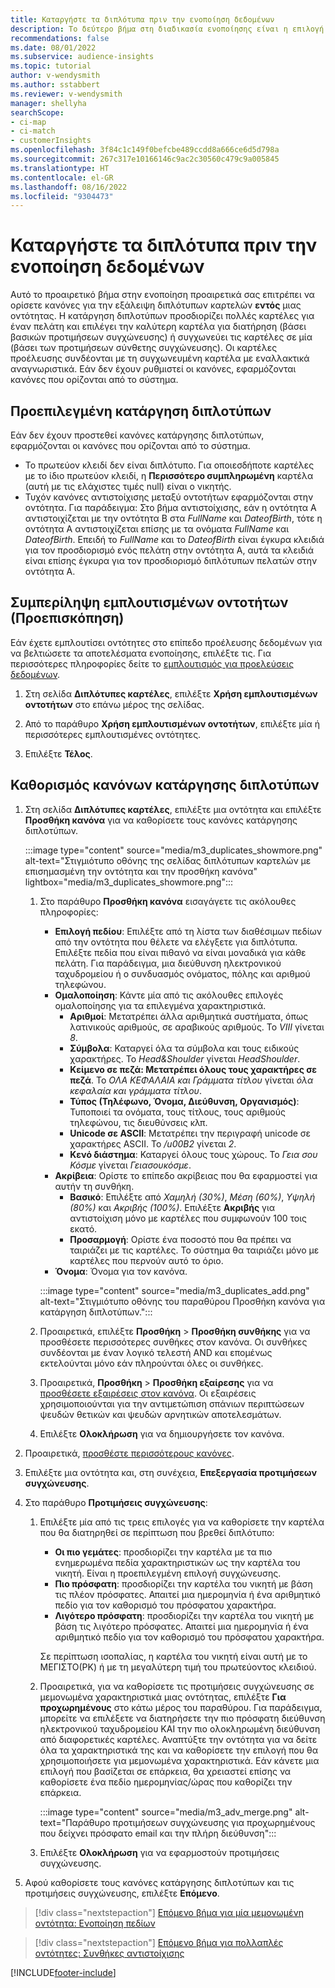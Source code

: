 ```yaml
---
title: Καταργήστε τα διπλότυπα πριν την ενοποίηση δεδομένων
description: Το δεύτερο βήμα στη διαδικασία ενοποίησης είναι η επιλογή της καρτέλας που θα διατηρηθεί όταν βρίσκονται διπλότυπα.
recommendations: false
ms.date: 08/01/2022
ms.subservice: audience-insights
ms.topic: tutorial
author: v-wendysmith
ms.author: sstabbert
ms.reviewer: v-wendysmith
manager: shellyha
searchScope:
- ci-map
- ci-match
- customerInsights
ms.openlocfilehash: 3f84c1c149f0befcbe489ccdd8a666ce6d5d798a
ms.sourcegitcommit: 267c317e10166146c9ac2c30560c479c9a005845
ms.translationtype: HT
ms.contentlocale: el-GR
ms.lasthandoff: 08/16/2022
ms.locfileid: "9304473"
---
```

# <a name="remove-duplicates-before-unifying-data"></a>Καταργήστε τα διπλότυπα πριν την ενοποίηση δεδομένων

Αυτό το προαιρετικό βήμα στην ενοποίηση προαιρετικά σας επιτρέπει να ορίσετε κανόνες για την εξάλειψη διπλότυπων καρτελών **εντός** μιας οντότητας. Η κατάργηση διπλοτύπων προσδιορίζει πολλές καρτέλες για έναν πελάτη και επιλέγει την καλύτερη καρτέλα για διατήρηση (βάσει βασικών προτιμήσεων συγχώνευσης) ή συγχωνεύει τις καρτέλες σε μία (βάσει των προτιμήσεων σύνθετης συγχώνευσης). Οι καρτέλες προέλευσης συνδέονται με τη συγχωνευμένη καρτέλα με εναλλακτικά αναγνωριστικά. Εάν δεν έχουν ρυθμιστεί οι κανόνες, εφαρμόζονται κανόνες που ορίζονται από το σύστημα.

## <a name="default-deduplication"></a>Προεπιλεγμένη κατάργηση διπλοτύπων

Εάν δεν έχουν προστεθεί κανόνες κατάργησης διπλοτύπων, εφαρμόζονται οι κανόνες που ορίζονται από το σύστημα.

- Το πρωτεύον κλειδί δεν είναι διπλότυπο.
  Για οποιεσδήποτε καρτέλες με το ίδιο πρωτεύον κλειδί, η **Περισσότερο συμπληρωμένη** καρτέλα (αυτή με τις ελάχιστες τιμές null) είναι ο νικητής.
- Τυχόν κανόνες αντιστοίχισης μεταξύ οντοτήτων εφαρμόζονται στην οντότητα.
  Για παράδειγμα: Στο βήμα αντιστοίχισης, εάν η οντότητα Α αντιστοιχίζεται με την οντότητα Β στα *FullName* και *DateofBirth*, τότε η οντότητα Α αντιστοιχίζεται επίσης με τα ονόματα *FullName* και *DateofBirth*. Επειδή το *FullName* και το *DateofBirth* είναι έγκυρα κλειδιά για τον προσδιορισμό ενός πελάτη στην οντότητα Α, αυτά τα κλειδιά είναι επίσης έγκυρα για τον προσδιορισμό διπλότυπων πελατών στην οντότητα Α.

## <a name="include-enriched-entities-preview"></a>Συμπερίληψη εμπλουτισμένων οντοτήτων (Προεπισκόπηση)

Εάν έχετε εμπλουτίσει οντότητες στο επίπεδο προέλευσης δεδομένων για να βελτιώσετε τα αποτελέσματα ενοποίησης, επιλέξτε τις. Για περισσότερες πληροφορίες δείτε το [εμπλουτισμός για προελεύσεις δεδομένων](data-sources-enrichment.md).

1. Στη σελίδα **Διπλότυπες καρτέλες**, επιλέξτε **Χρήση εμπλουτισμένων οντοτήτων** στο επάνω μέρος της σελίδας.

1. Από το παράθυρο **Χρήση εμπλουτισμένων οντοτήτων**, επιλέξτε μία ή περισσότερες εμπλουτισμένες οντότητες.

1. Επιλέξτε **Τέλος**.

## <a name="define-deduplication-rules"></a>Καθορισμός κανόνων κατάργησης διπλοτύπων

1. Στη σελίδα **Διπλότυπες καρτέλες**, επιλέξτε μια οντότητα και επιλέξτε **Προσθήκη κανόνα** για να καθορίσετε τους κανόνες κατάργησης διπλοτύπων.

   :::image type="content" source="media/m3_duplicates_showmore.png" alt-text="Στιγμιότυπο οθόνης της σελίδας διπλότυπων καρτελών με επισημασμένη την οντότητα και την προσθήκη κανόνα"  lightbox="media/m3_duplicates_showmore.png":::

   1. Στο παράθυρο **Προσθήκη κανόνα** εισαγάγετε τις ακόλουθες πληροφορίες:
      - **Επιλογή πεδίου**: Επιλέξτε από τη λίστα των διαθέσιμων πεδίων από την οντότητα που θέλετε να ελέγξετε για διπλότυπα. Επιλέξτε πεδία που είναι πιθανό να είναι μοναδικά για κάθε πελάτη. Για παράδειγμα, μια διεύθυνση ηλεκτρονικού ταχυδρομείου ή ο συνδυασμός ονόματος, πόλης και αριθμού τηλεφώνου.
      - **Ομαλοποίηση**: Κάντε μία από τις ακόλουθες επιλογές ομαλοποίησης για τα επιλεγμένα χαρακτηριστικά.
        - **Αριθμοί**: Μετατρέπει άλλα αριθμητικά συστήματα, όπως λατινικούς αριθμούς, σε αραβικούς αριθμούς. Το *VIII* γίνεται *8*.
        - **Σύμβολα**: Καταργεί όλα τα σύμβολα και τους ειδικούς χαρακτήρες. Το *Head&Shoulder* γίνεται *HeadShoulder*.
        - **Κείμενο σε πεζά: Μετατρέπει όλους τους χαρακτήρες σε πεζά**. Το *ΟΛΑ ΚΕΦΑΛΑΙΑ και Γράμματα τίτλου* γίνεται *όλα κεφαλαία και γράμματα τίτλου*.
        - **Τύπος (Τηλέφωνο, Όνομα, Διεύθυνση, Οργανισμός)**: Τυποποιεί τα ονόματα, τους τίτλους, τους αριθμούς τηλεφώνου, τις διευθύνσεις κλπ.
        - **Unicode σε ASCII**: Μετατρέπει την περιγραφή unicode σε χαρακτήρες ASCII. Το */u00B2* γίνεται *2*.
        - **Κενό διάστημα**: Καταργεί όλους τους χώρους. Το *Γεια σου   Κόσμε* γίνεται *Γειασουκόσμε*.
      - **Ακρίβεια**: Ορίστε το επίπεδο ακρίβειας που θα εφαρμοστεί για αυτήν τη συνθήκη.
        - **Βασικό**: Επιλέξτε από *Χαμηλή (30%)*, *Μέση (60%)*, *Υψηλή (80%)* και *Ακριβής (100%)*. Επιλέξτε **Ακριβής** για αντιστοίχιση μόνο με καρτέλες που συμφωνούν 100 τοις εκατό.
        - **Προσαρμογή**: Ορίστε ένα ποσοστό που θα πρέπει να ταιριάζει με τις καρτέλες. Το σύστημα θα ταιριάζει μόνο με καρτέλες που περνούν αυτό το όριο.
      - **Όνομα**: Όνομα για τον κανόνα.

      :::image type="content" source="media/m3_duplicates_add.png" alt-text="Στιγμιότυπο οθόνης του παραθύρου Προσθήκη κανόνα για κατάργηση διπλοτύπων.":::

   1. Προαιρετικά, επιλέξτε **Προσθήκη** > **Προσθήκη συνθήκης** για να προσθέσετε περισσότερες συνθήκες στον κανόνα. Οι συνθήκες συνδέονται με έναν λογικό τελεστή AND και επομένως εκτελούνται μόνο εάν πληρούνται όλες οι συνθήκες.

   1. Προαιρετικά, **Προσθήκη** > **Προσθήκη εξαίρεσης** για να [προσθέσετε εξαιρέσεις στον κανόνα](match-entities.md#add-exceptions-to-a-rule). Οι εξαιρέσεις χρησιμοποιούνται για την αντιμετώπιση σπάνιων περιπτώσεων ψευδών θετικών και ψευδών αρνητικών αποτελεσμάτων.

   1. Επιλέξτε **Ολοκλήρωση** για να δημιουργήσετε τον κανόνα.

1. Προαιρετικά, [προσθέστε περισσότερους κανόνες](#define-deduplication-rules).

1. Επιλέξτε μια οντότητα και, στη συνέχεια, **Επεξεργασία προτιμήσεων συγχώνευσης**.

1. Στο παράθυρο **Προτιμήσεις συγχώνευσης**:
   1. Επιλέξτε μία από τις τρεις επιλογές για να καθορίσετε την καρτέλα που θα διατηρηθεί σε περίπτωση που βρεθεί διπλότυπο:
      - **Οι πιο γεμάτες**: προσδιορίζει την καρτέλα με τα πιο ενημερωμένα πεδία χαρακτηριστικών ως την καρτέλα του νικητή. Είναι η προεπιλεγμένη επιλογή συγχώνευσης.
      - **Πιο πρόσφατη**: προσδιορίζει την καρτέλα του νικητή με βάση τις πλέον πρόσφατες. Απαιτεί μια ημερομηνία ή ένα αριθμητικό πεδίο για τον καθορισμό του πρόσφατου χαρακτήρα.
      - **Λιγότερο πρόσφατη**: προσδιορίζει την καρτέλα του νικητή με βάση τις λιγότερο πρόσφατες. Απαιτεί μια ημερομηνία ή ένα αριθμητικό πεδίο για τον καθορισμό του πρόσφατου χαρακτήρα.

      Σε περίπτωση ισοπαλίας, η καρτέλα του νικητή είναι αυτή με το ΜΕΓΙΣΤΟ(PK) ή με τη μεγαλύτερη τιμή του πρωτεύοντος κλειδιού.

   1. Προαιρετικά, για να καθορίσετε τις προτιμήσεις συγχώνευσης σε μεμονωμένα χαρακτηριστικά μιας οντότητας, επιλέξτε **Για προχωρημένους** στο κάτω μέρος του παραθύρου. Για παράδειγμα, μπορείτε να επιλέξετε να διατηρήσετε την πιο πρόσφατη διεύθυνση ηλεκτρονικού ταχυδρομείου ΚΑΙ την πιο ολοκληρωμένη διεύθυνση από διαφορετικές καρτέλες. Αναπτύξτε την οντότητα για να δείτε όλα τα χαρακτηριστικά της και να καθορίσετε την επιλογή που θα χρησιμοποιήσετε για μεμονωμένα χαρακτηριστικά. Εάν κάνετε μια επιλογή που βασίζεται σε επάρκεια, θα χρειαστεί επίσης να καθορίσετε ένα πεδίο ημερομηνίας/ώρας που καθορίζει την επάρκεια.

      :::image type="content" source="media/m3_adv_merge.png" alt-text="Παράθυρο προτιμήσεων συγχώνευσης για προχωρημένους που δείχνει πρόσφατο email και την πλήρη διεύθυνση":::

   1. Επιλέξτε **Ολοκλήρωση** για να εφαρμοστούν προτιμήσεις συγχώνευσης.

1. Αφού καθορίσετε τους κανόνες κατάργησης διπλοτύπων και τις προτιμήσεις συγχώνευσης, επιλέξτε **Επόμενο**.
  
> [!div class="nextstepaction"]
> [Επόμενο βήμα για μία μεμονωμένη οντότητα: Ενοποίηση πεδίων](merge-entities.md)

> [!div class="nextstepaction"]
> [Επόμενο βήμα για πολλαπλές οντότητες: Συνθήκες αντιστοίχισης](match-entities.md)

[!INCLUDE[footer-include](includes/footer-banner.md)]
